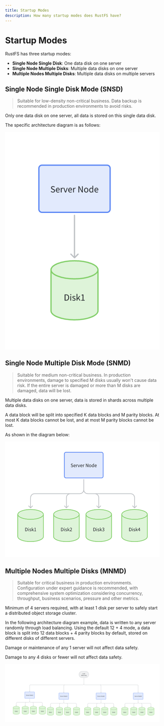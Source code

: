 ```yaml
---
title: Startup Modes
description: How many startup modes does RustFS have?
---
```


# Startup Modes

RustFS has three startup modes:

- **Single Node Single Disk**: One data disk on one server
- **Single Node Multiple Disks**: Multiple data disks on one server
- **Multiple Nodes Multiple Disks**: Multiple data disks on multiple servers

## Single Node Single Disk Mode (SNSD)

> Suitable for low-density non-critical business. Data backup is recommended in production environments to avoid risks.

Only one data disk on one server, all data is stored on this single data disk.

The specific architecture diagram is as follows:

<img src="./images/1.jpg" alt="RustFS Single Node Single Disk Mode" />

## Single Node Multiple Disk Mode (SNMD)

> Suitable for medium non-critical business. In production environments, damage to specified M disks usually won't cause data risk. If the entire server is damaged or more than M disks are damaged, data will be lost.

Multiple data disks on one server, data is stored in shards across multiple data disks.

A data block will be split into specified K data blocks and M parity blocks. At most K data blocks cannot be lost, and at most M parity blocks cannot be lost.

As shown in the diagram below:

<img src="./images/2.jpg" alt="RustFS Single Node Multiple Disk Mode" />

## Multiple Nodes Multiple Disks (MNMD)

> Suitable for critical business in production environments. Configuration under expert guidance is recommended, with comprehensive system optimization considering concurrency, throughput, business scenarios, pressure and other metrics.

Minimum of 4 servers required, with at least 1 disk per server to safely start a distributed object storage cluster.

In the following architecture diagram example, data is written to any server randomly through load balancing. Using the default 12 + 4 mode, a data block is split into 12 data blocks + 4 parity blocks by default, stored on different disks of different servers.

Damage or maintenance of any 1 server will not affect data safety.

Damage to any 4 disks or fewer will not affect data safety.

<img src="./images/lb.jpg" alt="RustFS Multiple Node Multiple Disk Mode" />
